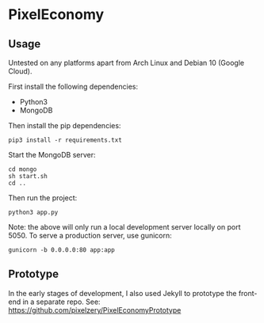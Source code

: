 # PixelEconomy

## Usage
Untested on any platforms apart from Arch Linux and Debian 10 (Google Cloud).

First install the following dependencies:
- Python3
- MongoDB

Then install the pip dependencies:
```
pip3 install -r requirements.txt
```

Start the MongoDB server:
```
cd mongo
sh start.sh
cd ..
```

Then run the project:
```
python3 app.py
```

Note: the above will only run a local development server locally on port 5050.
To serve a production server, use gunicorn:
```
gunicorn -b 0.0.0.0:80 app:app
```

## Prototype
In the early stages of development, I also used Jekyll to prototype the front-end in a separate repo. See: https://github.com/pixelzery/PixelEconomyPrototype
